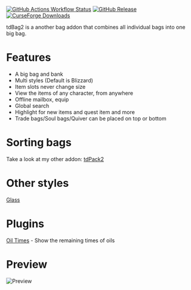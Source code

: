[![GitHub Actions Workflow Status](https://img.shields.io/github/actions/workflow/status/DengSir/tdBag2/publish.yml?label=Publish)](https://github.com/DengSir/tdBag2/actions/workflows/publish.yml)
[![GitHub Release](https://img.shields.io/github/v/release/DengSir/tdBag2?label=Release)](https://github.com/DengSir/tdBag2/releases)
[![CurseForge Downloads](https://img.shields.io/curseforge/dt/349175?label=Curse%20downloads)](https://www.curseforge.com/wow/addons/tdbag2)

tdBag2 is a another bag addon that combines all individual bags into one big bag.

# Features
- A big bag and bank
- Multi styles (Default is Blizzard)
- Item slots never change size
- View the items of any character, from anywhere
- Offline mailbox, equip
- Global search
- Highlight for new items and quest item and more
- Trade bags/Soul bags/Quiver can be placed on top or bottom

# Sorting bags
Take a look at my other addon: [tdPack2](https://www.curseforge.com/wow/addons/tdpack2 "tdPack2")

# Other styles
[Glass](https://www.curseforge.com/wow/addons/tdbag2-glass "Glass")

# Plugins
[Oil Times](https://www.curseforge.com/wow/addons/tdbag2-oiltimes "Oil Times") - Show the remaining times of oils

# Preview
![Preview](https://dengsir.github.io/images/tdBag2_1.jpg "Preview")
